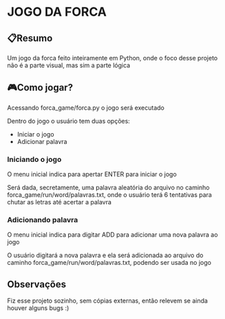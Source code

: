 # JOGO DA FORCA
<h2>📋Resumo</h2>
<p>Um jogo da forca feito inteiramente em Python, onde o foco desse projeto não é a parte visual, mas sim a parte lógica</p>

<h2>🎮Como jogar?</h2>
<p>Acessando forca_game/forca.py o jogo será executado</p>
<p>Dentro do jogo o usuário tem duas opções:</p>
<ul>
    <li>Iniciar o jogo
    <li>Adicionar palavra
</ul>
<h3>Iniciando o jogo</h3>
<p>O menu inicial indica para apertar ENTER para iniciar o jogo</p>
<p>Será dada, secretamente, uma palavra aleatória do arquivo no caminho forca_game/run/word/palavras.txt, onde o usuário terá 6 tentativas para chutar as letras até acertar a palavra</p>

<h3>Adicionando palavra</h3>
<p>O menu inicial indica para digitar ADD para adicionar uma nova palavra ao jogo</p>
<p>O usuário digitará a nova palavra e ela será adicionada ao arquivo do caminho forca_game/run/word/palavras.txt, podendo ser usada no jogo</p>

<h2>Observações</h2>
<p>Fiz esse projeto sozinho, sem cópias externas, então relevem se ainda houver alguns bugs :)</p>
